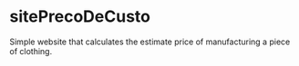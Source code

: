 # sitePrecoDeCusto
Simple website that calculates the estimate price of manufacturing a piece of clothing.
